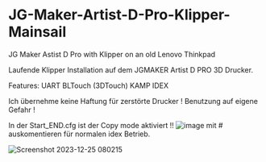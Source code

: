 # JG-Maker-Artist-D-Pro-Klipper-Mainsail
JG Maker Astist D Pro with Klipper  on an old Lenovo Thinkpad 

Laufende Klipper Installation auf dem JGMAKER Artist D PRO 3D Drucker.

Features:
UART
BLTouch (3DTouch)
KAMP
IDEX

Ich übernehme keine Haftung für zerstörte Drucker !
Benutzung auf eigene Gefahr !

In der Start_END.cfg ist der Copy mode aktiviert !!
![image](https://github.com/Martin-Stiller/JG-Maker-Artist-D-Pro-Klipper-Mainsail/assets/49054392/cd2d7542-98df-459c-b98d-d3ebd86bacf2)
mit # auskomentieren für normalen idex Betrieb.



![Screenshot 2023-12-25 080215](https://github.com/Martin-Stiller/JG-Maker-Artist-D-Pro-Klipper-Mainsail/assets/49054392/ba92835b-6a5f-4043-8526-1469e02ae53b)
